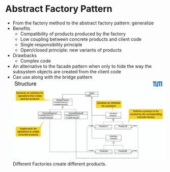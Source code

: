 # Abstract Factory Pattern

- From the factory method to the abstract factory pattern: generalize
- Benefits
  - Compatibility of products produced by the factory
  - Low coupling between concrete products and client code
  - Single responsibility principle
  - Open/closed principle: new variants of products
- Drawbacks
  - Complex code
- An alternative to the facade pattern when only to hide the way the subsystem objects are created from the client code
- Can use along with the bridge pattern
  ![abstract-factory](assets/abstract-factory.png)
  Different Factories create different products.
